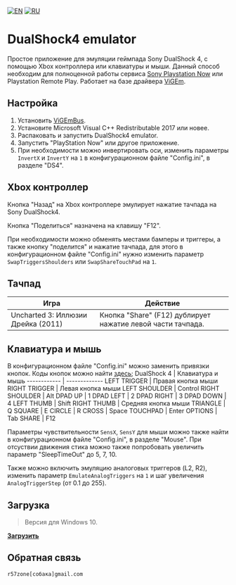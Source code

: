 [![EN](https://user-images.githubusercontent.com/9499881/33184537-7be87e86-d096-11e7-89bb-f3286f752bc6.png)](https://github.com/r57zone/DualShock4-emulator/) 
[![RU](https://user-images.githubusercontent.com/9499881/27683795-5b0fbac6-5cd8-11e7-929c-057833e01fb1.png)](https://github.com/r57zone/DualShock4-emulator/blob/master/README.RU.md)
# DualShock4 emulator
Простое приложение для эмуляции геймпада Sony DualShock 4, с помощью Xbox контроллера или клавиатуры и мыши. Данный способ необходим для полноценной работы сервиса [Sony Playstation Now](https://www.playstation.com/en-us/explore/playstation-now/) или Playstation Remote Play. Работает на базе драйвера [ViGEm](https://github.com/ViGEm).

## Настройка
1. Установить [ViGEmBus](https://github.com/ViGEm/ViGEmBus/releases).
2. Установите Microsoft Visual C++ Redistributable 2017 или новее.
3. Распаковать и запустить DualShock4 emulator.
4. Запустить "PlayStation Now" или другое приложение.
5. При необходимости можно инвертировать оси, изменить параметры `InvertX` и `InvertY` на `1` в конфигурационном файле "Config.ini", в разделе "DS4".

## Xbox контроллер
Кнопка "Назад" на Xbox контроллере эмулирует нажатие тачпада на Sony DualShock4.

Кнопка "Поделиться" назначена на клавишу "F12".



При необходимости можно обменять местами бамперы и триггеры, а также кнопку "поделится" и нажатие тачпада, для этого в конфигурационном файле "Config.ini" нужно изменить параметр `SwapTriggersShoulders` или `SwapShareTouchPad` на `1`.

## Тачпад
Игра | Действие
------------ | -------------
Uncharted 3: Иллюзии Дрейка (2011) | Кнопка "Share" (F12) дублирует нажатие левой части тачпада.

## Клавиатура и мышь
В конфигурационном файле "Config.ini" можно заменить привязки кнопок. Коды кнопок можно найти [здесь](https://github.com/r57zone/Half-Life-Alyx-novr/blob/master/BINDINGS.RU.md);
DualShock 4 | Клавиатура и мышь
------------ | -------------
LEFT TRIGGER | Правая кнопка мыши
RIGHT TRIGGER | Левая кнопка мыши
LEFT SHOULDER | Control
RIGHT SHOULDER | Alt
DPAD UP | 1
DPAD LEFT | 2
DPAD RIGHT | 3
DPAD DOWN | 4
LEFT THUMB | Shift
RIGHT THUMB | Средняя кнопка мыши
TRIANGLE | Q
SQUARE | E
CIRCLE | R
CROSS | Space
TOUCHPAD | Enter
OPTIONS | Tab
SHARE | F12

Параметры чувствительности `SensX`, `SensY` для мыши можно также найти в конфигурационном файле "Config.ini", в разделе "Mouse". При отсуствии движения стика можно также попробовать увеличить параметр "SleepTimeOut" до 5, 7, 10.



Также можно включить эмуляцию аналоговых триггеров (L2, R2), изменить параметр `EmulateAnalogTriggers` на `1` и шаг увеличения `AnalogTriggerStep` (от 0.1 до 255).

## Загрузка
>Версия для Windows 10.

**[Загрузить](https://github.com/r57zone/DualShock4-emulator/releases)**

## Обратная связь
`r57zone[собака]gmail.com`